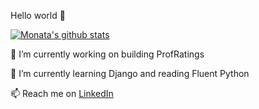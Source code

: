 Hello world 👋

[![Monata's github stats](https://github-readme-stats.vercel.app/api?username=monata)](https://github.com/anuraghazra/github-readme-stats)

🔭 I’m currently working on building ProfRatings

🌱 I’m currently learning Django and reading Fluent Python

📫 Reach me on [LinkedIn](https://www.linkedin.com/in/monata)
